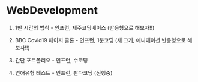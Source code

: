 # WebDevelopment


1. 1만 시간의 법칙 - 인프런, 제주코딩베이스 (반응형으로 해보자!!)

2. BBC Covid19 페이지 클론 - 인프런, 1분코딩 (새 크기, 애니매이션 반응형으로 해보자!!)

3. 간단 포트폴리오 - 인프런, 수코딩

4. 연애유형 테스트 - 인프런, 판다코딩 (진행중)
